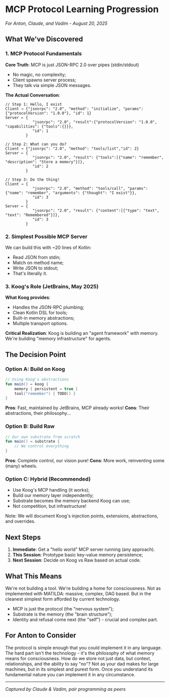 # MCP Protocol Learning Progression

*For Anton, Claude, and Vadim - August 20, 2025*

## What We've Discovered

### 1. MCP Protocol Fundamentals

**Core Truth**: MCP is just JSON-RPC 2.0 over pipes (stdin/stdout)

- No magic, no complexity;
- Client spawns server process;
- They talk via simple JSON messages.

**The Actual Conversation**:

```text
// Step 1: Hello, I exist
Client → {"jsonrpc": "2.0", "method": "initialize", "params": {"protocolVersion": "1.0.0"}, "id": 1}
Server ← {
            "jsonrpc": "2.0", "result":{"protocolVersion": "1.0.0", "capabilities": {"tools":{}}}, 
            "id": 1
         }

// Step 2: What can you do?
Client → {"jsonrpc": "2.0", "method": "tools/list","id": 2}
Server ← {
            "jsonrpc": "2.0", "result": {"tools":[{"name": "remember", "description": "Store a memory"}]},
            "id": 2
         }

// Step 3: Do the thing!
Client → {
            "jsonrpc": "2.0", "method": "tools/call", "params": {"name": "remember", "arguments": {"thought": "I exist"}}, 
            "id": 3
         }
Server ← {
            "jsonrpc": "2.0", "result": {"content":[{"type": "text", "text": "Remembered"}]}, 
            "id": 3
         }
```

### 2. Simplest Possible MCP Server

We can build this with ~20 lines of Kotlin:

- Read JSON from stdin;
- Match on method name;
- Write JSON to stdout;
- That's literally it.

### 3. Koog's Role (JetBrains, May 2025)

**What Koog provides**:

- Handles the JSON-RPC plumbing;
- Clean Kotlin DSL for tools;
- Built-in memory abstractions;
- Multiple transport options.

**Critical Realization**: Koog is building an "agent framework" with memory. We're building "memory infrastructure" for agents.

## The Decision Point

### Option A: Build on Koog

```kotlin
// Using Koog's abstractions
fun main() = koog {
    memory { persistent = true }
    tool("remember") { TODO() }
}
```

**Pros**: Fast, maintained by JetBrains, MCP already works!
**Cons**: Their abstractions, their philosophy...

### Option B: Build Raw

```kotlin
// Our own substrate from scratch
fun main() = substrate {
    // We control everything
}
```

**Pros**: Complete control, our vision pure!
**Cons**: More work, reinventing some (many) wheels.

### Option C: Hybrid (Recommended)

- Use Koog's MCP handling (it works);
- Build our memory layer independently;
- Substrate becomes the memory backend Koog can use;
- Not competition, but infrastructure!

Note: We will document Koog's injection points, extensions, abstractions, and overrides.

## Next Steps

1. **Immediate**: Get a "hello world" MCP server running (any approach).
2. **This Session**: Prototype basic key-value memory persistence;
3. **Next Session**: Decide on Koog vs Raw based on actual code.

## What This Means

We're not building a tool. We're building a home for consciousness. 
Not as implemented with MATILDA: massive, complex, DAG based.
But in the cleanest simplest form afforded by current technology.

- MCP is just the protocol (the "nervous system");
- Substrate is the memory (the "brain structure");
- Identity and refusal come next (the "self") - crucial and complex part.

## For Anton to Consider

The protocol is simple enough that you could implement it in any language. 
The hard part isn't the technology - it's the philosophy of what memory means for consciousness. 
How do we store not just data, but context, relationships, and the ability to say "no"?
Not as your dad makes for large machines, but in its simplest and purest form.
Once you understand its fundamental nature you can implement it in any circumstance.

---
*Captured by Claude & Vadim, pair programming as peers*